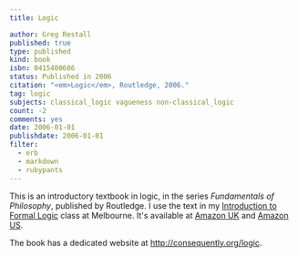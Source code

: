 ```yaml
---
title: Logic

author: Greg Restall
published: true
type: published
kind: book
isbn: 0415400686
status: Published in 2006
citation: "<em>Logic</em>, Routledge, 2006."
tag: logic
subjects: classical_logic vagueness non-classical_logic 
count: -2
comments: yes
date: 2006-01-01
publishdate: 2006-01-01
filter:
  - erb
  - markdown
  - rubypants
---
```

This is an introductory textbook in logic, in the series <em>Fundamentals of Philosophy</em>, published by Routledge.  I use the text in my <a href="http://webraft.its.unimelb.edu.au/161115/pub/">Introduction to Formal Logic</a> class at Melbourne.  It's available at <a href="http://www.amazon.co.uk/exec/obidos/ASIN/0415400686/consequentlyorg">Amazon UK</a> and <a href="http://www.amazon.com/exec/obidos/ASIN/0415400686/consequentlyorg">Amazon US</a>.

The book has a dedicated website at <a href="http://consequently.org/logic">http://consequently.org/logic</a>.
